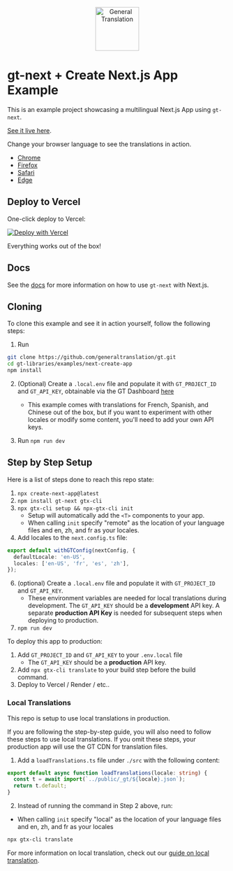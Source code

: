 <p align="center">
  <a href="https://generaltranslation.com" target="_blank">
    <img src="https://generaltranslation.com/gt-logo-light.svg" alt="General Translation" width="100" height="100">
  </a>
</p>

# gt-next + Create Next.js App Example

This is an example project showcasing a multilingual Next.js App using `gt-next`.

[See it live here](https://next-create-app-eight.vercel.app/).

Change your browser language to see the translations in action.

- [Chrome](https://support.google.com/chrome/answer/95647)
- [Firefox](https://support.mozilla.org/en-US/kb/delete-cookies-remove-info-websites-stored)
- [Safari](https://support.apple.com/en-mn/guide/safari/sfri11471/16.0/mac/11.0)
- [Edge](https://support.microsoft.com/en-us/microsoft-edge/delete-cookies-in-microsoft-edge-63947406-40ac-c3b8-57b9-2a946a29ae09)

## Deploy to Vercel

One-click deploy to Vercel:

[![Deploy with Vercel](https://vercel.com/button)](https://vercel.com/new/clone?repository-url=https://github.com/generaltranslation/gt/tree/main/examples/next-create-app)

Everything works out of the box!

## Docs

See the [docs](https://generaltranslation.com/docs/next/tutorials/quickstart) for more information on how to use `gt-next` with Next.js.

## Cloning

To clone this example and see it in action yourself, follow the following steps:

1. Run

```bash
git clone https://github.com/generaltranslation/gt.git
cd gt-libraries/examples/next-create-app
npm install
```

2. (Optional) Create a `.local.env` file and populate it with `GT_PROJECT_ID` and `GT_API_KEY`, obtainable via the GT Dashboard [here](https://generaltranslation.com/dashboard)
   - This example comes with translations for French, Spanish, and Chinese out of the box, but if you want to experiment with other locales or modify some content, you'll need to add your own API keys.

3. Run `npm run dev`

## Step by Step Setup

Here is a list of steps done to reach this repo state:

1. `npx create-next-app@latest`
2. `npm install gt-next gtx-cli`
3. `npx gtx-cli setup && npx-gtx-cli init`
   - Setup will automatically add the `<T>` components to your app.
   - When calling `init` specify "remote" as the location of your language files and en, zh, and fr as your locales.
4. Add locales to the `next.config.ts` file:

```ts
export default withGTConfig(nextConfig, {
  defaultLocale: 'en-US',
  locales: ['en-US', 'fr', 'es', 'zh'],
});
```

6. (optional) Create a `.local.env` file and populate it with `GT_PROJECT_ID` and `GT_API_KEY`.
   - These environment variables are needed for local translations during development. The `GT_API_KEY` should be a **development** API key. A separate **production API Key** is needed for subsequent steps when deploying to production.
7. `npm run dev`

To deploy this app to production:

1. Add `GT_PROJECT_ID` and `GT_API_KEY` to your `.env.local` file
   - The `GT_API_KEY` should be a **production** API key.
2. Add `npx gtx-cli translate` to your build step before the build command.
3. Deploy to Vercel / Render / etc..

### Local Translations

This repo is setup to use local translations in production.

If you are following the step-by-step guide, you will also need to follow these steps to use local translations. If you omit these steps, your production app will use the GT CDN for translation files.

1. Add a `loadTranslations.ts` file under `./src` with the following content:

```ts
export default async function loadTranslations(locale: string) {
  const t = await import(`../public/_gt/${locale}.json`);
  return t.default;
}
```

2. Instead of running the command in Step 2 above, run:

- When calling `init` specify "local" as the location of your language files and en, zh, and fr as your locales

```bash
npx gtx-cli translate
```

For more information on local translation, check out our [guide on local translation](https://generaltranslation.com/docs/next/guides/local-tx).
